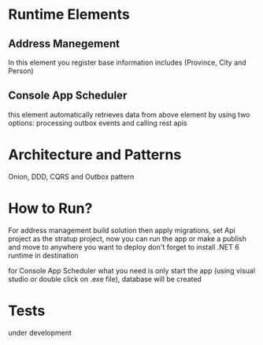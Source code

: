 # Runtime Elements

## Address Manegement
  In this element you register base information includes (Province, City and Person)
  
## Console App Scheduler
  this element automatically retrieves data from above element by using two options: processing outbox events and calling rest apis 
  
# Architecture and Patterns

Onion, DDD, CQRS and Outbox pattern

# How to Run?

For address management build solution then apply migrations, set Api project as the stratup project, now you can run the app or make a publish and move to anywhere you want to deploy
don't forget to install .NET 6 runtime in destination

for Console App Scheduler what you need is only start the app (using visual studio or double click on .exe file), database will be created

# Tests
under development
